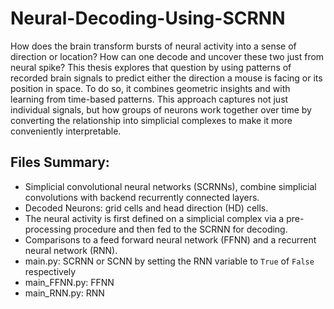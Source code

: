 # Neural-Decoding-Using-SCRNN
 How does the brain transform bursts of neural activity into a sense of direction or location?
 How can one decode and uncover these two just from neural spike? This thesis explores that
 question by using patterns of recorded brain signals to predict either the direction a mouse is
 facing or its position in space. To do so, it combines geometric insights and with learning
 from time-based patterns. This approach captures not just individual signals, but how groups of
 neurons work together over time by converting the relationship into simplicial complexes to make
 it more conveniently interpretable.
## Files Summary:
* Simplicial convolutional neural networks (SCRNNs), combine simplicial convolutions with backend recurrently connected layers.
* Decoded Neurons: grid cells and head direction (HD) cells.
* The neural activity is first defined on a simplicial complex via a pre-processing procedure and then fed to the SCRNN for decoding.
* Comparisons to a feed forward neural network (FFNN) and a recurrent neural network (RNN).
* main.py: SCRNN or SCNN by setting the RNN variable to `True` of `False` respectively
* main_FFNN.py: FFNN
* main_RNN.py: RNN
